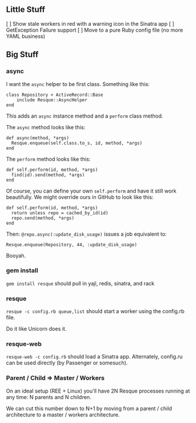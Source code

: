 Little Stuff
-----------

[ ] Show stale workers in red with a warning icon in the Sinatra app
[ ] GetException Failure support
[ ] Move to a pure Ruby config file (no more YAML business)


Big Stuff
---------

### async

I want the `async` helper to be first class. Something like this:

    class Repository < ActiveRecord::Base
        include Resque::AsyncHelper
    end

This adds an `async` instance method and a `perform` class method.

The `async` method looks like this:

    def async(method, *args)
      Resque.enqueue(self.class.to_s, id, method, *args)
    end

The `perform` method looks like this:

    def self.perform(id, method, *args)
      find(id).send(method, *args)
    end

Of course, you can define your own `self.perform` and have it still 
work beautifully. We might override ours in GitHub to look like this:

    def self.perform(id, method, *args)
      return unless repo = cached_by_id(id)
      repo.send(method, *args)
    end

Then: `@repo.async(:update_disk_usage)` issues a job equivalent to:

    Resque.enqueue(Repository, 44, :update_disk_usage)

Booyah.


### gem install

`gem install resque` should pull in yajl, redis, sinatra, and rack


### resque

`resque -c config.rb queue,list` should start a worker using the config.rb file.

Do it like Unicorn does it.


### resque-web

`resque-web -c config.rb` should load a Sinatra app. Alternately,
config.ru can be used directly (by Passenger or somesuch).


### Parent / Child => Master / Workers

On an ideal setup (REE + Linux) you'll have 2N Resque processes
running at any time: N parents and N children.

We can cut this number down to N+1 by moving from a parent / child
architecture to a master / workers architecture.


